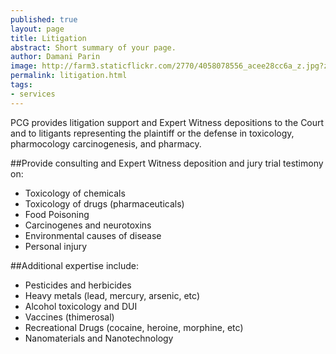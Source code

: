 ```yaml
---
published: true
layout: page
title: Litigation
abstract: Short summary of your page.
author: Damani Parin
image: http://farm3.staticflickr.com/2770/4058078556_acee28cc6a_z.jpg?zz=1
permalink: litigation.html
tags:
- services
---
```


PCG provides litigation support and Expert Witness depositions to the Court and to litigants representing the plaintiff or the defense in toxicology, pharmocology carcinogenesis, and pharmacy.

##Provide consulting and Expert Witness
deposition and jury trial testimony on:
* Toxicology of chemicals
* Toxicology of drugs (pharmaceuticals)
* Food Poisoning
* Carcinogenes and neurotoxins
* Environmental causes of disease
* Personal injury

##Additional expertise include:
* Pesticides and herbicides
* Heavy metals (lead, mercury, arsenic, etc)
* Alcohol toxicology and DUI
* Vaccines (thimerosal)
* Recreational Drugs (cocaine, heroine, morphine, etc)
* Nanomaterials and Nanotechnology